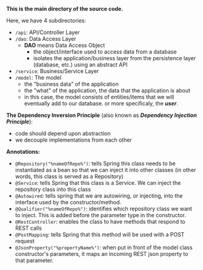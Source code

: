 **This is the main directory of the source code.**

Here, we have 4 subdirectories:
- `/api`: API/Controller Layer
- `/dao`: Data Access Layer
  - **DAO** means Data Access Object
    - the object/interface used to access data from a database
    - isolates the application/business layer from the persistence layer (database, etc.) using an abstract API
- `/service`: Business/Service Layer
- `/model`: The model
  - the "business data" of the application
  - the "what" of the application, the data that the application is about
  - in this case, the model consists of entities/items that we will eventually add to our database. or more specificaly, the ***user***.
  
**The Dependency Inversion Principle** (also known as **_Dependency Injection Principle_**):
- code should depend upon abstraction
- we decouple implementations from each other

**Annotations:**
- `@Repository("%nameOfRepo%")`: tells Spring this class needs to be instantiated as a bean so that we can inject it into other classes (in other words, this class is served as a Repository)
- `@Service`: tells Spring that this class is a Service. We can inject the repository class into this class
- `@Autowired`: tells spring that we are autowiring, or injecting, into the interface used by the constructor/method.
- `@Qualifier("%nameOfRepo%")`: identifies which repository class we want to inject. This is added before the parameter type in the constructor.
- `@RestController`: enables the class to have methods that respond to REST calls
- `@PostMapping`: tells Spring that this method will be used with a POST request
- `@JsonProperty("%propertyName%")`: when put in front of the model class constructor's parameters, it maps an incoming REST json property to that parameter.